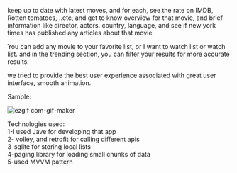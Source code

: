 keep up to date with latest moves, and for each, see the rate on IMDB, Rotten tomatoes, ..etc, and get to know overview for that movie, and brief information like director, actors, country, language, and see if new york times has published any articles about that movie </br>

You can add any movie to your favorite list, or I want to watch list or watch list. and in the trending section, you can filter your results for more accurate results. </br>

we tried to provide the best user experience associated with great user interface, smooth animation. </br>

Sample:


![ezgif com-gif-maker](https://user-images.githubusercontent.com/69484554/135713601-ed9938be-3d16-49d8-9ac8-78a25dc013ca.gif)

Technologies used:</br>
1-I used Jave for developing that app</br>
2- volley, and retrofit for calling different apis</br>
3-sqlite for storing local lists</br>
4-paging library for loading small chunks of data</br>
5-used MVVM pattern</br>
